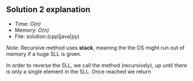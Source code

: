 ## Solution 2 explanation
* Time: _O(n)_
* Memory: _O(n)_
* File: solution.(cpp|java|py)

_Note_: Recursive method uses __stack__, meaning the the OS might run out of memory if a huge SLL is given.

In order to reverse the SLL, we call the method (recursively), up until there is only a single element in the SLL. Once reached we return 
